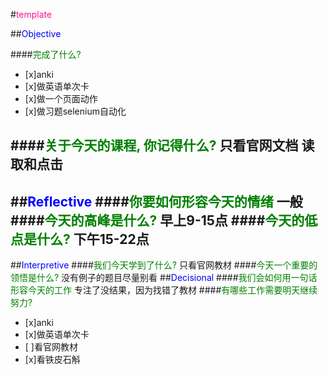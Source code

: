 #<font color=deeppink>template</font>

##<font color=blue>Objective</font>

####<font color=green>完成了什么?</font>
- [x]anki
- [x]做英语单次卡
- [x]做一个页面动作
- [x]做习题selenium自动化

####<font color=green>关于今天的课程, 你记得什么?</font>
只看官网文档
读取和点击
---
##<font color=blue>Reflective</font>
####<font color=green>你要如何形容今天的情绪</font>
一般
####<font color=green>今天的高峰是什么?</font>
早上9-15点
####<font color=green>今天的低点是什么?</font>
下午15-22点
---
##<font color=blue>Interpretive</font>
####<font color=green>我们今天学到了什么?</font>
只看官网教材
####<font color=green>今天一个重要的领悟是什么?</font>
没有例子的题目尽量别看
##<font color=blue>Decisional</font>
####<font color=green>我们会如何用一句话形容今天的工作</font>
专注了没结果，因为找错了教材
####<font color=green>有哪些工作需要明天继续努力?</font>
- [x]anki
- [x]做英语单次卡
- [ ]看官网教材
- [x]看铁皮石斛
